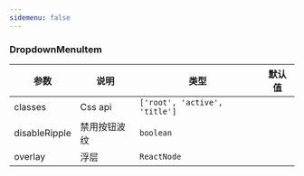 ```yaml
---
sidemenu: false
---
```


### DropdownMenuItem

| 参数	|说明	|类型	|默认值
| --- | --- | --- | ---
| classes | Css api | `['root', 'active', 'title']` |
| disableRipple | 禁用按钮波纹 | `boolean` |
| overlay | 浮层 | `ReactNode` |

